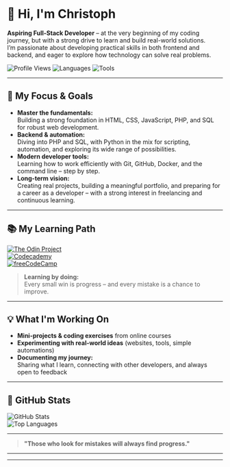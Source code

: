 # 👋 Hi, I'm Christoph

**Aspiring Full-Stack Developer** – at the very beginning of my coding journey, but with a strong drive to learn and build real-world solutions.  
I’m passionate about developing practical skills in both frontend and backend, and eager to explore how technology can solve real problems.

![Profile Views](https://komarev.com/ghpvc/?username=cwillam)
![Languages](https://img.shields.io/badge/code-HTML%20%7C%20CSS%20%7C%20JavaScript%20%7C%20PHP%20%7C%20SQL%20%7C%20Python-blue)
![Tools](https://img.shields.io/badge/tools-Git%2C%20GitHub%2C%20Docker%2C%20VSCode%2C%20Linux%2C%20Bash%2C%20PHPStorm-lightgrey)

---

## 🚀 My Focus & Goals

- **Master the fundamentals:**  
  Building a strong foundation in HTML, CSS, JavaScript, PHP, and SQL for robust web development.
- **Backend & automation:**  
  Diving into PHP and SQL, with Python in the mix for scripting, automation, and exploring its wide range of possibilities.
- **Modern developer tools:**  
  Learning how to work efficiently with Git, GitHub, Docker, and the command line – step by step.
- **Long-term vision:**  
  Creating real projects, building a meaningful portfolio, and preparing for a career as a developer – with a strong interest in freelancing and continuous learning.

---

## 📚 My Learning Path

[![The Odin Project](https://img.shields.io/badge/Odin_Project-Foundations-blue)](https://www.theodinproject.com)  
[![Codecademy](https://img.shields.io/badge/Codecademy-Hands_On-green)](https://www.codecademy.com)  
[![freeCodeCamp](https://img.shields.io/badge/freeCodeCamp-Learning-lightgrey)](https://www.freecodecamp.org)

> **Learning by doing:**  
> Every small win is progress – and every mistake is a chance to improve.

---

## 💡 What I'm Working On

- **Mini-projects & coding exercises** from online courses
- **Experimenting with real-world ideas** (websites, tools, simple automations)
- **Documenting my journey:**  
  Sharing what I learn, connecting with other developers, and always open to feedback

---

## 🔧 GitHub Stats

![GitHub Stats](https://github-readme-stats.vercel.app/api?username=cwillam&show_icons=true&theme=default)  
![Top Languages](https://github-readme-stats.vercel.app/api/top-langs/?username=cwillam&layout=compact)

---

> **"Those who look for mistakes will always find progress."**

---
****
